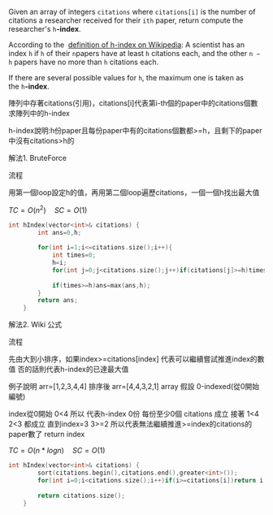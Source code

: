 Given an array of integers `citations` where `citations[i]` is the number of citations a researcher received for their `ith` paper, return compute the researcher's `h`**-index**.

According to the  [definition of h-index on Wikipedia](https://en.wikipedia.org/wiki/H-index): A scientist has an index `h` if `h` of their `n`papers have at least `h` citations each, and the other `n − h` papers have no more than `h` citations each.

If there are several possible values for `h`, the maximum one is taken as the `h`**-index**.


陣列中存著citations(引用)，citations[i]代表第i-th個的paper中的citations個數
求陣列中的h-index

h-index說明:h份paper且每份paper中有的citations個數都>=h，且剩下的paper中沒有citations>h的


解法1. BruteForce

流程

用第一個loop設定h的值，再用第二個loop遍歷citations，一個一個h找出最大值

 $TC=O(n^2) \quad SC=O(1)$

```cpp
int hIndex(vector<int>& citations) {
        int ans=0,h;
        
        for(int i=1;i<=citations.size();i++){
            int times=0;
            h=i;
            for(int j=0;j<citations.size();j++)if(citations[j]>=h)times++;
                  
            if(times>=h)ans=max(ans,h);
        }
        return ans;
    }

```





解法2. Wiki 公式

流程

先由大到小排序，如果index>=citations[index] 代表可以繼續嘗試推進index的數值
否的話則代表h-index的已達最大值

例子說明 arr=[1,2,3,4,4]  排序後 arr=[4,4,3,2,1]  array 假設 0-indexed(從0開始編號)

index從0開始 0<4 所以 代表h-index 0份 每份至少0個 citations 成立
接著 1<4  2<3 都成立 直到index=3  3>=2  所以代表無法繼續推進>=index的citations的paper數了
return index

 $TC=O(n*logn) \quad SC=O(1)$

```cpp
int hIndex(vector<int>& citations) {
        sort(citations.begin(),citations.end(),greater<int>());
        for(int i=0;i<citations.size();i++)if(i>=citations[i])return i;
        
        return citations.size();
    }
